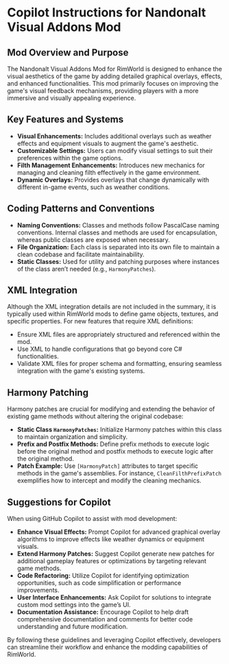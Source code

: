# Copilot Instructions for Nandonalt Visual Addons Mod

## Mod Overview and Purpose
The Nandonalt Visual Addons Mod for RimWorld is designed to enhance the visual aesthetics of the game by adding detailed graphical overlays, effects, and enhanced functionalities. This mod primarily focuses on improving the game's visual feedback mechanisms, providing players with a more immersive and visually appealing experience.

## Key Features and Systems
- **Visual Enhancements:** Includes additional overlays such as weather effects and equipment visuals to augment the game's aesthetic.
- **Customizable Settings:** Users can modify visual settings to suit their preferences within the game options.
- **Filth Management Enhancements:** Introduces new mechanics for managing and cleaning filth effectively in the game environment.
- **Dynamic Overlays:** Provides overlays that change dynamically with different in-game events, such as weather conditions.

## Coding Patterns and Conventions
- **Naming Conventions:** Classes and methods follow PascalCase naming conventions. Internal classes and methods are used for encapsulation, whereas public classes are exposed when necessary.
- **File Organization:** Each class is separated into its own file to maintain a clean codebase and facilitate maintainability.
- **Static Classes:** Used for utility and patching purposes where instances of the class aren’t needed (e.g., `HarmonyPatches`).

## XML Integration
Although the XML integration details are not included in the summary, it is typically used within RimWorld mods to define game objects, textures, and specific properties. For new features that require XML definitions:
- Ensure XML files are appropriately structured and referenced within the mod.
- Use XML to handle configurations that go beyond core C# functionalities.
- Validate XML files for proper schema and formatting, ensuring seamless integration with the game's existing systems.

## Harmony Patching
Harmony patches are crucial for modifying and extending the behavior of existing game methods without altering the original codebase:
- **Static Class `HarmonyPatches`:** Initialize Harmony patches within this class to maintain organization and simplicity.
- **Prefix and Postfix Methods:** Define prefix methods to execute logic before the original method and postfix methods to execute logic after the original method.
- **Patch Example:** Use `[HarmonyPatch]` attributes to target specific methods in the game's assemblies. For instance, `CleanFilthPrefixPatch` exemplifies how to intercept and modify the cleaning mechanics.
  
## Suggestions for Copilot

When using GitHub Copilot to assist with mod development:
- **Enhance Visual Effects:** Prompt Copilot for advanced graphical overlay algorithms to improve effects like weather dynamics or equipment visuals.
- **Extend Harmony Patches:** Suggest Copilot generate new patches for additional gameplay features or optimizations by targeting relevant game methods.
- **Code Refactoring:** Utilize Copilot for identifying optimization opportunities, such as code simplification or performance improvements.
- **User Interface Enhancements:** Ask Copilot for solutions to integrate custom mod settings into the game’s UI.
- **Documentation Assistance:** Encourage Copilot to help draft comprehensive documentation and comments for better code understanding and future modification.

By following these guidelines and leveraging Copilot effectively, developers can streamline their workflow and enhance the modding capabilities of RimWorld.
